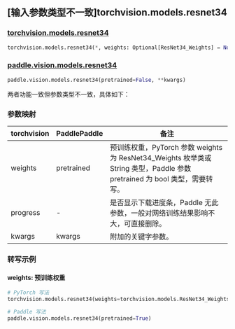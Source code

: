 ## [输入参数类型不一致]torchvision.models.resnet34

### [torchvision.models.resnet34](https://pytorch.org/vision/stable/models/generated/torchvision.models.resnet34.html)

```python
torchvision.models.resnet34(*, weights: Optional[ResNet34_Weights] = None, progress: bool = True, **kwargs: Any)
```

### [paddle.vision.models.resnet34](https://www.paddlepaddle.org.cn/documentation/docs/zh/api/paddle/vision/models/resnet34_cn.html)

```python
paddle.vision.models.resnet34(pretrained=False, **kwargs)
```

两者功能一致但参数类型不一致，具体如下：

### 参数映射

| torchvision | PaddlePaddle | 备注 |
| ----------- | ------------ | ---- |
| weights     | pretrained   | 预训练权重，PyTorch 参数 weights 为 ResNet34_Weights 枚举类或 String 类型，Paddle 参数 pretrained 为 bool 类型，需要转写。|
| progress    | -            | 是否显示下载进度条，Paddle 无此参数，一般对网络训练结果影响不大，可直接删除。|
| kwargs      | kwargs       | 附加的关键字参数。|

### 转写示例
#### weights: 预训练权重
```python
# PyTorch 写法
torchvision.models.resnet34(weights=torchvision.models.ResNet34_Weights.DEFAULT)

# Paddle 写法
paddle.vision.models.resnet34(pretrained=True)
```

